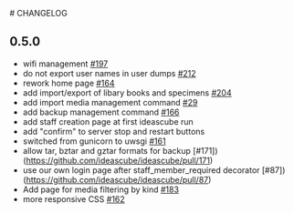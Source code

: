 # CHANGELOG

## 0.5.0
- wifi management [#197](https://github.com/ideascube/ideascube/pull/197)
- do not export user names in user dumps [#212](https://github.com/ideascube/ideascube/pull/212)
- rework home page [#164](https://github.com/ideascube/ideascube/pull/164)
- add import/export of libary books and specimens [#204](https://github.com/ideascube/ideascube/pull/204)
- add import media management command [#29](https://github.com/ideascube/ideascube/pull/29)
- add backup management command [#166](https://github.com/ideascube/ideascube/pull/166)
- add staff creation page at first ideascube run
- add "confirm" to server stop and restart buttons
- switched from gunicorn to uwsgi [#161](https://github.com/ideascube/ideascube/pull/161)
- allow tar, bztar and gztar formats for backup [#171])(https://github.com/ideascube/ideascube/pull/171)
- use our own login page after staff_member_required decorator [#87])(https://github.com/ideascube/ideascube/pull/87)
- Add page for media filtering by kind [#183](https://github.com/ideascube/ideascube/pull/183)
- more responsive CSS [#162](https://github.com/ideascube/ideascube/pull/162)
